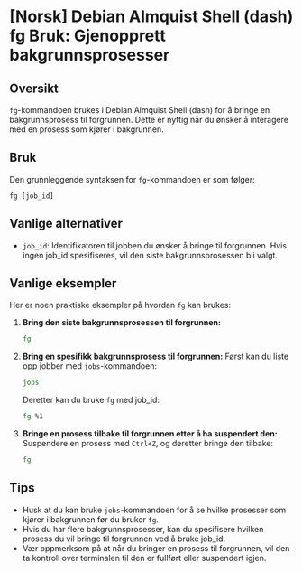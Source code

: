 # [Norsk] Debian Almquist Shell (dash) fg Bruk: Gjenopprett bakgrunnsprosesser

## Oversikt
`fg`-kommandoen brukes i Debian Almquist Shell (dash) for å bringe en bakgrunnsprosess til forgrunnen. Dette er nyttig når du ønsker å interagere med en prosess som kjører i bakgrunnen.

## Bruk
Den grunnleggende syntaksen for `fg`-kommandoen er som følger:

```
fg [job_id]
```

## Vanlige alternativer
- `job_id`: Identifikatoren til jobben du ønsker å bringe til forgrunnen. Hvis ingen job_id spesifiseres, vil den siste bakgrunnsprosessen bli valgt.

## Vanlige eksempler
Her er noen praktiske eksempler på hvordan `fg` kan brukes:

1. **Bring den siste bakgrunnsprosessen til forgrunnen:**
   ```sh
   fg
   ```

2. **Bring en spesifikk bakgrunnsprosess til forgrunnen:**
   Først kan du liste opp jobber med `jobs`-kommandoen:
   ```sh
   jobs
   ```
   Deretter kan du bruke `fg` med job_id:
   ```sh
   fg %1
   ```

3. **Bringe en prosess tilbake til forgrunnen etter å ha suspendert den:**
   Suspendere en prosess med `Ctrl+Z`, og deretter bringe den tilbake:
   ```sh
   fg
   ```

## Tips
- Husk at du kan bruke `jobs`-kommandoen for å se hvilke prosesser som kjører i bakgrunnen før du bruker `fg`.
- Hvis du har flere bakgrunnsprosesser, kan du spesifisere hvilken prosess du vil bringe til forgrunnen ved å bruke job_id.
- Vær oppmerksom på at når du bringer en prosess til forgrunnen, vil den ta kontroll over terminalen til den er fullført eller suspendert igjen.
